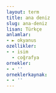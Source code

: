 ```yaml
---
layout: term
title: ana deniz
slug: ana-deniz
lisan: Türkçe
anlamlar:
- ► okyanus
ozellikler:
- - isim
  - coğrafya
ornekler:
- - ''
orneklerkaynak:
- - ''
---
```


